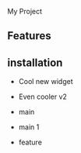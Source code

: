 My Project
## Features

## installation 

- Cool new widget



- Even cooler v2



- main












- main 1
- feature
